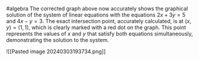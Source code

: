 #algebra
The corrected graph above now accurately shows the graphical solution of the system of linear equations with the equations $2x + 3y = 5$ and $4x - y = 3$. The exact intersection point, accurately calculated, is at $(x, y) = (1, 1)$, which is clearly marked with a red dot on the graph. This point represents the values of $x$ and $y$ that satisfy both equations simultaneously, demonstrating the solution to the system. ​​

![[Pasted image 20240303193734.png]]
